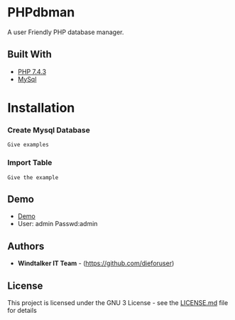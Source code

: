 # PHPdbman

A user Friendly PHP database manager.

## Built With

* [PHP 7.4.3](https://www.php.net/releases/7_4_3.php)
* [MySql](https://mysql.com/) 

# Installation

### Create Mysql Database

```
Give examples
```


### Import Table

```
Give the example
```

## Demo

* [Demo](http://www.dropwizard.io/1.0.2/docs/)
* User: admin 
  Passwd:admin


## Authors

* **Windtalker IT Team** - (https://github.com/dieforuser)

## License

This project is licensed under the GNU 3 License - see the [LICENSE.md](https://github.com/dieforuser/PHPdbman/blob/master/LICENSE) file for details
